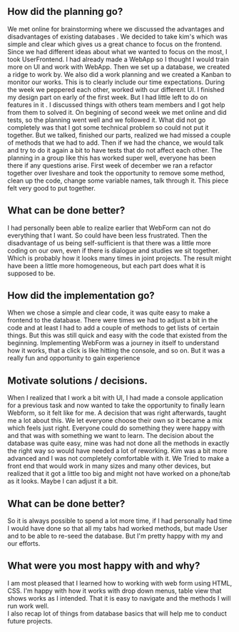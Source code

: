 ## How did the planning go?
We met online for  brainstorming  where we discussed the advantages and disadvantages of existing databases . We decided to take kim's which was simple and clear which gives us a great chance to focus on the frontend.
Since we had different ideas about what we wanted to focus on the most, I took UserFrontend.
I had already made a WebApp so I thought I would train more on UI and work with WebApp.
Then we set up a database,  we created a ridge to work by. We also did a work planning  and we created a Kanban to monitor our works.
This is to clearly include our time expectations.
During the week we peppered each other, worked with our different UI. 
I finished my  design part on early of the first week. But I had little left to do on features in it .
I discussed things with others team members and I got help from them to solved it.
On begining of second week  we met online and did tests, so the planning went well and we followed it. 
What did not go completely was that I got some technical problem  so could not  put it together. 
But we talked, finished our parts, realized we  had missed a couple of methods that we had to add.
Then if we had the chance, we would talk and try to do it again a bit to have tests that do not affect each other.
The planning in a group like this has worked super well, everyone has been there if any questions arise.
First week of december  we ran a refactor together over liveshare and took the opportunity to remove some method, clean up the code, change some variable names, talk through it. 
This piece felt very good to put together.


## What can be done better?
I had personally been able to realize earlier that WebForm can not do everything that I want.
So could have been less frustrated. Then the disadvantage of us being self-sufficient is that there was a little more coding on our own, 
even if there is dialogue and studies we sit together.
Which is probably how it looks many times in joint projects. 
The result might have been a little more homogeneous, but each part does what it is supposed to be.

## How did the implementation go?
When we chose a simple and clear code, it was quite easy to make a frontend to the database. 
There were times we had to adjust a bit in the code and at least I had to add a couple of methods to get lists of certain things.
But this was still quick and easy with the code that existed from the beginning. Implementing WebForm was a journey in itself to understand how it works, that a click is like hitting the console, and so on.
But  it was a really fun and opportunity to gain experience

## Motivate solutions / decisions.
When I realized that I work a bit with UI, I had made a  console application for a previous task and now wanted to take the opportunity to finally learn Webform, so it felt like for me.
A decision that was right afterwards, taught me a lot about this. We let everyone choose their own so it became a mix which feels just right.
Everyone could do something they were happy with and that was with something we want to learn. 
The decision about the database was quite easy, mine was  had not done all the methods in exactly the right way so would have needed a lot of reworking.
Kim was a bit more advanced and I was not completely comfortable with it. We Tried to make a front end that would work in many sizes and many other devices, but realized that it got a little too big and might not have worked on a phone/tab as it looks.
Maybe I can adjust it a bit.

## What can be done better?
So it is always possible to spend a lot more time, if I had personally had time I would have done so that all my tabs had worked methods,
but made User and to be able to re-seed the database. But I'm pretty happy with my and our efforts.

## What were you most happy with and why?
I am most pleased that I learned how to working with web form using HTML, CSS. 
I'm happy with how it works with drop down menus, table view that shows works as I intended.
That it is easy to navigate and the methods I will run work well.  
I also recap lot of things from database basics that will help me to conduct future projects.
